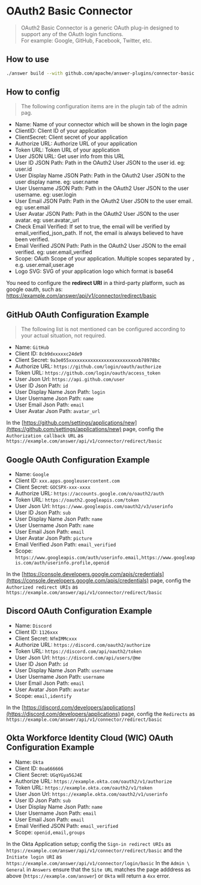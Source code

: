 # OAuth2 Basic Connector
> OAuth2 Basic Connector is a generic OAuth plug-in designed to support any of the OAuth login functions.  
> For example: Google, GitHub, Facebook, Twitter, etc.

## How to use
```bash
./answer build --with github.com/apache/answer-plugins/connector-basic
```

## How to config
> The following configuration items are in the plugin tab of the admin pag.

- Name: Name of your connector which will be shown in the login page
- ClientID: Client ID of your application 
- ClientSecret: Client secret of your application
- Authorize URL: Authorize URL of your application
- Token URL: Token URL of your application
- User JSON URL: Get user info from this URL
- User ID JSON Path: Path in the OAuth2 User JSON to the user id. eg: user.id
- User Display Name JSON Path: Path in the OAuth2 User JSON to the user display name. eg: user.name
- User Username JSON Path: Path in the OAuth2 User JSON to the user username. eg: user.login
- User Email JSON Path: Path in the OAuth2 User JSON to the user email. eg: user.email
- User Avatar JSON Path: Path in the OAuth2 User JSON to the user avatar. eg: user.avatar_url
- Check Email Verified: If set to true, the email will be verified by email_verified_json_path. If not, the email is always believed to have been verified.
- Email Verified JSON Path: Path in the OAuth2 User JSON to the email verified. eg: user.email_verified
- Scope: OAuth Scope of your application. Multiple scopes separated by `,` e.g. user.email,user.age
- Logo SVG: SVG of your application logo which format is base64

You need to configure the **redirect URI** in a third-party platform, such as google oauth, such as:
https://example.com/answer/api/v1/connector/redirect/basic

## GitHub OAuth Configuration Example
> The following list is not mentioned can be configured according to your actual situation, not required.

- Name: `GitHub`
- Client ID: `8cb9dxxxxxc24de9`
- Client Secret: `9a3e055xxxxxxxxxxxxxxxxxxxxxxxxxxb78978bc`
- Authorize URL: `https://github.com/login/oauth/authorize`
- Token URL: `https://github.com/login/oauth/access_token`
- User Json Url: `https://api.github.com/user`
- User ID Json Path: `id`
- User Display Name Json Path: `login`
- User Username Json Path: `name`
- User Email Json Path: `email`
- User Avatar Json Path: `avatar_url`

In the [https://github.com/settings/applications/new](https://github.com/settings/applications/new) page, 
config the `Authorization callback URL` as `https://example.com/answer/api/v1/connector/redirect/basic`

## Google OAuth Configuration Example

- Name: `Google`
- Client ID: `xxx.apps.googleusercontent.com`
- Client Secret: `GOCSPX-xxx-xxxx`
- Authorize URL: `https://accounts.google.com/o/oauth2/auth`
- Token URL: `https://oauth2.googleapis.com/token`
- User Json Url: `https://www.googleapis.com/oauth2/v3/userinfo`
- User ID Json Path: `sub`
- User Display Name Json Path: `name`
- User Username Json Path: `name`
- User Email Json Path: `email`
- User Avatar Json Path: `picture`
- Email Verified Json Path: `email_verified`
- Scope: `https://www.googleapis.com/auth/userinfo.email,https://www.googleapis.com/auth/userinfo.profile,openid`

In the [https://console.developers.google.com/apis/credentials](https://console.developers.google.com/apis/credentials) page, config the `Authorized redirect URIs` as `https://example.com/answer/api/v1/connector/redirect/basic`

## Discord OAuth Configuration Example

- Name: `Discord`
- Client ID: `1126xxx`
- Client Secret: `NfmIMMcxxx`
- Authorize URL: `https://discord.com/oauth2/authorize`
- Token URL: `https://discord.com/api/oauth2/token`
- User Json Url: `https://discord.com/api/users/@me`
- User ID Json Path: `id`
- User Display Name Json Path: `username`
- User Username Json Path: `username`
- User Email Json Path: `email`
- User Avatar Json Path: `avatar`
- Scope: `email,identify`

In the [https://discord.com/developers/applications](https://discord.com/developers/applications) page, config the `Redirects` as `https://example.com/answer/api/v1/connector/redirect/basic`

## Okta Workforce Identity Cloud (WIC) OAuth Configuration Example

- Name: `Okta`
- Client ID: `0oa666666`
- Client Secret: `UGqYGya5GJ4E`
- Authorize URL: `https://example.okta.com/oauth2/v1/authorize`
- Token URL: `https://example.okta.com/oauth2/v1/token`
- User Json Url: `https://example.okta.com/oauth2/v1/userinfo`
- User ID Json Path: `sub`
- User Display Name Json Path: `name`
- User Username Json Path: `email`
- User Email Json Path: `email`
- Email Verified JSON Path: `email_verified`
- Scope: `openid,email,groups`

In the Okta Application setup; config the `Sign-in redirect URIs` as `https://example.com/answer/api/v1/connector/redirect/basic` and the `Initiate login URI` as `https://example.com/answer/api/v1/connector/login/basic`
In the `Admin \ General` in `Answers` ensure that the `Site URL` matches the page adddress as above (`https://example.com/answer`) or `Okta` will return a `4xx` error.
